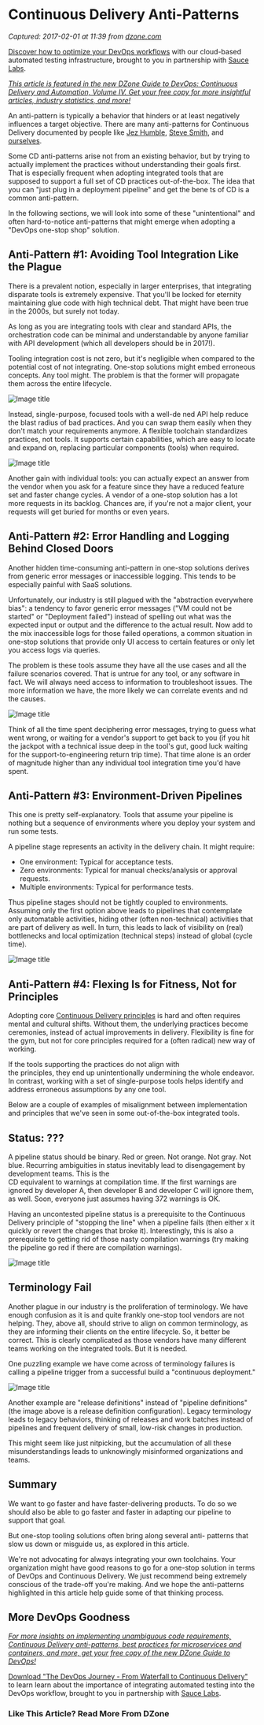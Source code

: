 # Continuous Delivery Anti-Patterns

_Captured: 2017-02-01 at 11:39 from [dzone.com](https://dzone.com/articles/continuous-delivery-anti-patterns?utm_content=bufferbb434&utm_medium=social&utm_source=twitter.com&utm_campaign=buffer)_

[Discover how to optimize your DevOps workflows](https://dzone.com/go?i=161129&u=http%3A%2F%2Finfo.saucelabs.com%2Fpaper-the-devops-journey.html%3Futm_campaign%3Ddevopsjourney%2Bwp%26utm_medium%3Dtextlink%26utm_source%3Ddzone-devops%26utm_content%3Darticle) with our cloud-based automated testing infrastructure, brought to you in partnership with [Sauce Labs](https://dzone.com/go?i=161129&u=http%3A%2F%2Finfo.saucelabs.com%2Fpaper-the-devops-journey.html%3Futm_campaign%3Ddevopsjourney%2Bwp%26utm_medium%3Dtextlink%26utm_source%3Ddzone-devops%26utm_content%3Darticle).

_[This article is featured in the new DZone Guide to DevOps: Continuous Delivery and Automation, Volume IV. Get your free copy for more insightful articles, industry statistics, and more!](https://dzone.com/guides/devops-continuous-delivery-and-automation)_

An anti-pattern is typically a behavior that hinders or at least negatively influences a target objective. There are many anti-patterns for Continuous Delivery documented by people like [Jez Humble](https://continuousdelivery.com/2010/09/deployment-pipeline-anti-patterns/), [Steve Smith](http://www.alwaysagileconsulting.com/articles/tag/antipattern/elton-ipexpo-europe), and [ourselves](http://www.slideshare.net/SkeltonThatcher/continuous-delivery-antipatterns-from-the-wild-matthew-skelton-ipexpo-europe).

Some CD anti-patterns arise not from an existing behavior, but by trying to actually implement the practices without understanding their goals first. That is especially frequent when adopting integrated tools that are supposed to support a full set of CD practices out-of-the-box. The idea that you can "just plug in a deployment pipeline" and get the bene ts of CD is a common anti-pattern.

In the following sections, we will look into some of these "unintentional" and often hard-to-notice anti-patterns that might emerge when adopting a "DevOps one-stop shop" solution.

## Anti-Pattern #1: Avoiding Tool Integration Like the Plague

There is a prevalent notion, especially in larger enterprises, that integrating disparate tools is extremely expensive. That you'll be locked for eternity maintaining glue code with high technical debt. That might have been true in the 2000s, but surely not today.

As long as you are integrating tools with clear and standard APIs, the orchestration code can be minimal and understandable by anyone familiar with API development (which all developers should be in 2017!).

Tooling integration cost is not zero, but it's negligible when compared to the potential cost of not integrating. One-stop solutions might embed erroneous concepts. Any tool might. The problem is that the former will propagate them across the entire lifecycle.

![Image title](https://dzone.com/storage/temp/4177775-screen-shot-2017-01-30-at-25229-pm.png)

Instead, single-purpose, focused tools with a well-de ned API help reduce the blast radius of bad practices. And you can swap them easily when they don't match your requirements anymore. A flexible toolchain standardizes practices, not tools. It supports certain capabilities, which are easy to locate and expand on, replacing particular components (tools) when required.

![Image title](https://dzone.com/storage/temp/4177777-screen-shot-2017-01-30-at-25340-pm.png)

Another gain with individual tools: you can actually expect an answer from the vendor when you ask for a feature since they have a reduced feature set and faster change cycles. A vendor of a one-stop solution has a lot more requests in its backlog. Chances are, if you're not a major client, your requests will get buried for months or even years.

## Anti-Pattern #2: Error Handling and Logging Behind Closed Doors

Another hidden time-consuming anti-pattern in one-stop solutions derives from generic error messages or inaccessible logging. This tends to be especially painful with SaaS solutions.

Unfortunately, our industry is still plagued with the "abstraction everywhere bias": a tendency to favor generic error messages ("VM could not be started" or "Deployment failed") instead of spelling out what was the expected input or output and the difference to the actual result. Now add to the mix inaccessible logs for those failed operations, a common situation in one-stop solutions that provide only UI access to certain features or only let you access logs via queries.

The problem is these tools assume they have all the use cases and all the failure scenarios covered. That is untrue for any tool, or any software in fact. We will always need access to information to troubleshoot issues. The more information we have, the more likely we can correlate events and nd the causes.

![Image title](https://dzone.com/storage/temp/4177783-screen-shot-2017-01-30-at-25650-pm.png)

Think of all the time spent deciphering error messages, trying to guess what went wrong, or waiting for a vendor's support to get back to you (if you hit the jackpot with a technical issue deep in the tool's gut, good luck waiting for the support-to-engineering return trip time). That time alone is an order of magnitude higher than any individual tool integration time you'd have spent.

## Anti-Pattern #3: Environment-Driven Pipelines

This one is pretty self-explanatory. Tools that assume your pipeline is nothing but a sequence of environments where you deploy your system and run some tests.

A pipeline stage represents an activity in the delivery chain. It might require:

  * One environment: Typical for acceptance tests.
  * Zero environments: Typical for manual checks/analysis or approval requests.
  * Multiple environments: Typical for performance tests.

Thus pipeline stages should not be tightly coupled to environments. Assuming only the first option above leads to pipelines that contemplate only automatable activities, hiding other (often non-technical) activities that are part of delivery as well. In turn, this leads to lack of visibility on (real) bottlenecks and local optimization (technical steps) instead of global (cycle time).

![Image title](https://dzone.com/storage/temp/4177787-screen-shot-2017-01-30-at-30135-pm.png)

## Anti-Pattern #4: Flexing Is for Fitness, Not for Principles

Adopting core [Continuous Delivery principles](https://continuousdelivery.com/principles/) is hard and often requires mental and cultural shifts. Without them, the underlying practices become ceremonies, instead of actual improvements in delivery. Flexibility is fine for the gym, but not for core principles required for a (often radical) new way of working.

If the tools supporting the practices do not align with  
the principles, they end up unintentionally undermining the whole endeavor. In contrast, working with a set of single-purpose tools helps identify and address erroneous assumptions by any one tool.

Below are a couple of examples of misalignment between implementation and principles that we've seen in some out-of-the-box integrated tools.

## Status: ???

A pipeline status should be binary. Red or green. Not orange. Not gray. Not blue. Recurring ambiguities in status inevitably lead to disengagement by development teams. This is the  
CD equivalent to warnings at compilation time. If the first warnings are ignored by developer A, then developer B and developer C will ignore them, as well. Soon, everyone just assumes having 372 warnings is OK.

Having an uncontested pipeline status is a prerequisite to the Continuous Delivery principle of "stopping the line" when a pipeline fails (then either x it quickly or revert the changes that broke it). Interestingly, this is also a prerequisite to getting rid of those nasty compilation warnings (try making the pipeline go red if there are compilation warnings).

![Image title](https://dzone.com/storage/temp/4177796-screen-shot-2017-01-30-at-30530-pm.png)

## Terminology Fail

Another plague in our industry is the proliferation of terminology. We have enough confusion as it is and quite frankly one-stop tool vendors are not helping. They, above all, should strive to align on common terminology, as they are informing their clients on the entire lifecycle. So, it better be correct. This is clearly complicated as those vendors have many different teams working on the integrated tools. But it is needed.

One puzzling example we have come across of terminology failures is calling a pipeline trigger from a successful build a "continuous deployment."

![Image title](https://dzone.com/storage/temp/4177799-screen-shot-2017-01-30-at-30640-pm.png)

Another example are "release definitions" instead of "pipeline definitions" (the image above is a release definition configuration). Legacy terminology leads to legacy behaviors, thinking of releases and work batches instead of pipelines and frequent delivery of small, low-risk changes in production.

This might seem like just nitpicking, but the accumulation of all these misunderstandings leads to unknowingly misinformed organizations and teams.

## Summary

We want to go faster and have faster-delivering products. To do so we should also be able to go faster and faster in adapting our pipeline to support that goal.

But one-stop tooling solutions often bring along several anti- patterns that slow us down or misguide us, as explored in this article.

We're not advocating for always integrating your own toolchains. Your organization might have good reasons to go for a one-stop solution in terms of DevOps and Continuous Delivery. We just recommend being extremely conscious of the trade-off you're making. And we hope the anti-patterns highlighted in this article help guide some of that thinking process.

## More DevOps Goodness

_[For more insights on implementing unambiguous code requirements, Continuous Delivery anti-patterns, best practices for microservices and containers, and more, get your free copy of the new DZone Guide to DevOps!](https://dzone.com/guides/devops-continuous-delivery-and-automation)_

[Download "The DevOps Journey - From Waterfall to Continuous Delivery"](https://dzone.com/go?i=161130&u=http%3A%2F%2Finfo.saucelabs.com%2Fpaper-the-devops-journey.html%3Futm_campaign%3Ddevopsjourney%2Bwp%26utm_medium%3Dtextlink%26utm_source%3Ddzone-devops%26utm_content%3Darticle) to learn learn about the importance of integrating automated testing into the DevOps workflow, brought to you in partnership with [Sauce Labs](https://dzone.com/go?i=161130&u=http%3A%2F%2Finfo.saucelabs.com%2Fpaper-the-devops-journey.html%3Futm_campaign%3Ddevopsjourney%2Bwp%26utm_medium%3Dtextlink%26utm_source%3Ddzone-devops%26utm_content%3Darticle).

### Like This Article? Read More From DZone
